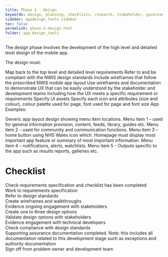 ```yaml
---
title: Phase 2 - Design
keywords: design, planning, checklists, research, stakeholder, governance, compliance, requirements, 
sidebar: appdesign_tools_sidebar
toc: false
permalink: phase-2-design.html
folder: app_design_tools 
---
```


The design phase involves the development of the high level and detailed level design of the mobile app.

The design must:

Map back to the top level and detailed level requirements
Refer to and be compliant with the NWIS design standards
Include wireframes that follow the prescribed NWIS mobile app layout
Use wireframes and documentation to demonstrate UX that can be easily understood by the stakeholder and development teams including how the UX meets a specific requirement or requirements
Specify UI assets
Specify each icon and attributes (size and colour), colour palette used for page, font used for page and font size
App Examples:

Generic app layout design showing menu item locations. 
Menu item 1 – used for general information provision, content, feeds, library, guides etc. 
Menu item 2 – used for community and communication functions. 
Menu item 3 – home button using NHS Wales icon which. Homepage must display most important app feature or summary of most important information. 
Menu item 4 – notifications, alerts, watchlists.
Menu item 5 - Outputs specific to the app such as results reports, galleries etc.

# Checklist
<p>
				<i class="far fa-square"></i> Check requirements specification and checklist has been completed<br>
				<i class="far fa-square"></i> Work to requirements specification<br>
				<i class="far fa-square"></i> Refer to design standards<br>
				<i class="far fa-square"></i> Create wireframes and walkthroughs<br>
				<i class="far fa-square"></i> Evidence ongoing engagement with stakeholders<br>
				<i class="far fa-square"></i> Create one to three design options<br>
				<i class="far fa-square"></i> Validate design options with stakeholders<br>
				<i class="far fa-square"></i> Evidence engagement with technical developers<br>
				<i class="far fa-square"></i> Check compliance with design standards<br>
				<i class="far fa-square"></i> Supporting assurance documentation completed. Note: this includes all documentation related to this development stage such as exceptions and authority documentation<br>
				<i class="far fa-square"></i> Sign off from problem owner and development team
			</p>